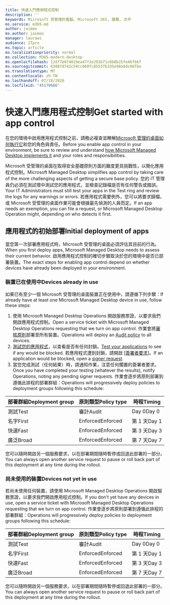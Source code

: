 ```yaml
---
title: 快速入門應用程式控制
description: ''
keywords: Microsoft 受管理的電腦, Microsoft 365, 服務, 文件
ms.service: m365-md
author: jaimeo
ms.author: jaimeo
manager: laurawi
audience: ITpro
ms.topic: article
ms.localizationpriority: normal
ms.collection: M365-modern-desktop
ms.openlocfilehash: 12df7b074019ea47f2e293b71c6b0b25fe46f66f
ms.sourcegitcommit: 63887d742c59cc660fc85537b335e98a9dc66fbe
ms.translationtype: MT
ms.contentlocale: zh-TW
ms.lasthandoff: 07/18/2020
ms.locfileid: "45170686"
---
```

# <a name="get-started-with-app-control"></a><span data-ttu-id="a1b3b-103">快速入門應用程式控制</span><span class="sxs-lookup"><span data-stu-id="a1b3b-103">Get started with app control</span></span>

<span data-ttu-id="a1b3b-104">在您的環境中啟用應用程式控制之前，請務必複查並瞭解[Microsoft 管理的桌面如何執行它](../service-description/app-control.md)和您的角色與責任。</span><span class="sxs-lookup"><span data-stu-id="a1b3b-104">Before you enable app control in your environment, be sure to review and understand [how Microsoft Managed Desktop implements it](../service-description/app-control.md) and your roles and responsibilities.</span></span>

<span data-ttu-id="a1b3b-105">Microsoft 受管理的桌面在取得安全基礎原則方面的難度更具挑戰性，以簡化應用程式控制。</span><span class="sxs-lookup"><span data-stu-id="a1b3b-105">Microsoft Managed Desktop simplifies app control by taking care of the more challenging aspects of getting a secure base policy.</span></span> <span data-ttu-id="a1b3b-106">您的 IT 管理員仍必須在測試環中測試您的應用程式，並檢查記錄檔是否有任何警告或錯誤。</span><span class="sxs-lookup"><span data-stu-id="a1b3b-106">Your IT Administrators must still test your apps in the Test ring and review the logs for any warnings or errors.</span></span> <span data-ttu-id="a1b3b-107">若應用程式需要例外，您可以將要求歸檔，或 Microsoft 受管理的桌面作業可能會根據最先偵測的人員而定。</span><span class="sxs-lookup"><span data-stu-id="a1b3b-107">If an app needs an exemption, you can file a request, or Microsoft Managed Desktop Operation might, depending on who detects it first.</span></span>

## <a name="initial-deployment-of-apps"></a><span data-ttu-id="a1b3b-108">應用程式的初始部署</span><span class="sxs-lookup"><span data-stu-id="a1b3b-108">Initial deployment of apps</span></span>

<span data-ttu-id="a1b3b-109">當您第一次部署應用程式時，Microsoft 受管理的桌面必須評估其目前的行為。</span><span class="sxs-lookup"><span data-stu-id="a1b3b-109">When you first deploy apps, Microsoft Managed Desktop needs to assess their current behavior.</span></span> <span data-ttu-id="a1b3b-110">啟用應用程式控制的確切步驟取決於您的環境中是否已部署裝置。</span><span class="sxs-lookup"><span data-stu-id="a1b3b-110">The exact steps for enabling app control depend on whether devices have already been deployed in your environment.</span></span>

### <a name="devices-already-in-use"></a><span data-ttu-id="a1b3b-111">裝置已在使用中</span><span class="sxs-lookup"><span data-stu-id="a1b3b-111">Devices already in use</span></span>

<span data-ttu-id="a1b3b-112">如果已有至少一個 Microsoft 受管理的桌面裝置正在使用中，請遵循下列步驟：</span><span class="sxs-lookup"><span data-stu-id="a1b3b-112">If already have at least one Microsoft Managed Desktop device in use, follow these steps:</span></span>

1. <span data-ttu-id="a1b3b-113">使用 Microsoft Managed Desktop Operations 開啟服務票證，以要求我們開啟應用程式控制。</span><span class="sxs-lookup"><span data-stu-id="a1b3b-113">Open a service ticket with Microsoft Managed Desktop Operations requesting that we turn on app control.</span></span> <span data-ttu-id="a1b3b-114">作業會將[審核原則](../service-description/app-control.md#audit-policy)部署至所有裝置。</span><span class="sxs-lookup"><span data-stu-id="a1b3b-114">Operations will deploy an [Audit policy](../service-description/app-control.md#audit-policy) to all devices.</span></span>
2. <span data-ttu-id="a1b3b-115">[測試您的應用程式](../working-with-managed-desktop/work-with-app-control.md#add-a-new-app)，以查看是否有任何封鎖。</span><span class="sxs-lookup"><span data-stu-id="a1b3b-115">[Test your applications](../working-with-managed-desktop/work-with-app-control.md#add-a-new-app) to see if any would be blocked.</span></span> <span data-ttu-id="a1b3b-116">若應用程式遭到封鎖，請開啟 [[簽署者要求](../working-with-managed-desktop/work-with-app-control.md#add-or-remove-a-trusted-signer)]。</span><span class="sxs-lookup"><span data-stu-id="a1b3b-116">If an application would be blocked, open a [signer request](../working-with-managed-desktop/work-with-app-control.md#add-or-remove-a-trusted-signer).</span></span> 
3. <span data-ttu-id="a1b3b-117">當您完成測試（任何結果）時，請通知作業，注意任何擱置的簽署者要求。</span><span class="sxs-lookup"><span data-stu-id="a1b3b-117">Once you have completed your testing (whatever the results), notify Operations, noting any pending signer requests.</span></span> <span data-ttu-id="a1b3b-118">作業會逐步將原則部署到遵循此排程的部署群組：</span><span class="sxs-lookup"><span data-stu-id="a1b3b-118">Operations will progressively deploy policies to deployment groups following this schedule:</span></span>

|<span data-ttu-id="a1b3b-119">部署群組</span><span class="sxs-lookup"><span data-stu-id="a1b3b-119">Deployment group</span></span>  |<span data-ttu-id="a1b3b-120">原則類型</span><span class="sxs-lookup"><span data-stu-id="a1b3b-120">Policy type</span></span>  |<span data-ttu-id="a1b3b-121">時程</span><span class="sxs-lookup"><span data-stu-id="a1b3b-121">Timing</span></span>  |
|---------|---------|---------|
|<span data-ttu-id="a1b3b-122">測試</span><span class="sxs-lookup"><span data-stu-id="a1b3b-122">Test</span></span>     |  <span data-ttu-id="a1b3b-123">審計</span><span class="sxs-lookup"><span data-stu-id="a1b3b-123">Audit</span></span>       |  <span data-ttu-id="a1b3b-124">Day 0</span><span class="sxs-lookup"><span data-stu-id="a1b3b-124">Day 0</span></span>       |
|<span data-ttu-id="a1b3b-125">名字</span><span class="sxs-lookup"><span data-stu-id="a1b3b-125">First</span></span>     | <span data-ttu-id="a1b3b-126">Enforced</span><span class="sxs-lookup"><span data-stu-id="a1b3b-126">Enforced</span></span>        | <span data-ttu-id="a1b3b-127">第 1 天</span><span class="sxs-lookup"><span data-stu-id="a1b3b-127">Day 1</span></span>        |
|<span data-ttu-id="a1b3b-128">快速</span><span class="sxs-lookup"><span data-stu-id="a1b3b-128">Fast</span></span>     | <span data-ttu-id="a1b3b-129">Enforced</span><span class="sxs-lookup"><span data-stu-id="a1b3b-129">Enforced</span></span>        |  <span data-ttu-id="a1b3b-130">第 3 天</span><span class="sxs-lookup"><span data-stu-id="a1b3b-130">Day 3</span></span>       |
|<span data-ttu-id="a1b3b-131">廣泛</span><span class="sxs-lookup"><span data-stu-id="a1b3b-131">Broad</span></span>     | <span data-ttu-id="a1b3b-132">Enforced</span><span class="sxs-lookup"><span data-stu-id="a1b3b-132">Enforced</span></span>        |  <span data-ttu-id="a1b3b-133">第 7 天</span><span class="sxs-lookup"><span data-stu-id="a1b3b-133">Day 7</span></span>       |

<span data-ttu-id="a1b3b-134">您可以隨時開啟另一個服務要求，以在部署期間隨時暫停或回退此部署的一部分。</span><span class="sxs-lookup"><span data-stu-id="a1b3b-134">You can always open another service request to pause or roll back part of this deployment at any time during the rollout.</span></span>

### <a name="devices-not-yet-in-use"></a><span data-ttu-id="a1b3b-135">尚未使用的裝置</span><span class="sxs-lookup"><span data-stu-id="a1b3b-135">Devices not yet in use</span></span>

<span data-ttu-id="a1b3b-136">若尚未使用任何裝置，請使用 Microsoft Managed Desktop Operations 開啟服務票證，以要求我們開啟應用程式控制。</span><span class="sxs-lookup"><span data-stu-id="a1b3b-136">If you don't yet have any devices in use, open a service ticket with Microsoft Managed Desktop Operations requesting that we turn on app control.</span></span> <span data-ttu-id="a1b3b-137">作業會逐步將原則部署到遵循此排程的部署群組：</span><span class="sxs-lookup"><span data-stu-id="a1b3b-137">Operations will progressively deploy policies to deployment groups following this schedule:</span></span>

|<span data-ttu-id="a1b3b-138">部署群組</span><span class="sxs-lookup"><span data-stu-id="a1b3b-138">Deployment group</span></span>  |<span data-ttu-id="a1b3b-139">原則類型</span><span class="sxs-lookup"><span data-stu-id="a1b3b-139">Policy type</span></span>  |<span data-ttu-id="a1b3b-140">時程</span><span class="sxs-lookup"><span data-stu-id="a1b3b-140">Timing</span></span>  |
|---------|---------|---------|
|<span data-ttu-id="a1b3b-141">測試</span><span class="sxs-lookup"><span data-stu-id="a1b3b-141">Test</span></span>     |  <span data-ttu-id="a1b3b-142">審計</span><span class="sxs-lookup"><span data-stu-id="a1b3b-142">Audit</span></span>       |  <span data-ttu-id="a1b3b-143">Day 0</span><span class="sxs-lookup"><span data-stu-id="a1b3b-143">Day 0</span></span>       |
|<span data-ttu-id="a1b3b-144">名字</span><span class="sxs-lookup"><span data-stu-id="a1b3b-144">First</span></span>     | <span data-ttu-id="a1b3b-145">Enforced</span><span class="sxs-lookup"><span data-stu-id="a1b3b-145">Enforced</span></span>        | <span data-ttu-id="a1b3b-146">第 1 天</span><span class="sxs-lookup"><span data-stu-id="a1b3b-146">Day 1</span></span>        |
|<span data-ttu-id="a1b3b-147">快速</span><span class="sxs-lookup"><span data-stu-id="a1b3b-147">Fast</span></span>     | <span data-ttu-id="a1b3b-148">Enforced</span><span class="sxs-lookup"><span data-stu-id="a1b3b-148">Enforced</span></span>        |  <span data-ttu-id="a1b3b-149">第 3 天</span><span class="sxs-lookup"><span data-stu-id="a1b3b-149">Day 3</span></span>       |
|<span data-ttu-id="a1b3b-150">廣泛</span><span class="sxs-lookup"><span data-stu-id="a1b3b-150">Broad</span></span>     | <span data-ttu-id="a1b3b-151">Enforced</span><span class="sxs-lookup"><span data-stu-id="a1b3b-151">Enforced</span></span>        |  <span data-ttu-id="a1b3b-152">第 7 天</span><span class="sxs-lookup"><span data-stu-id="a1b3b-152">Day 7</span></span>       |

<span data-ttu-id="a1b3b-153">您可以隨時開啟另一個服務要求，以在部署期間隨時暫停或回退此部署的一部分。</span><span class="sxs-lookup"><span data-stu-id="a1b3b-153">You can always open another service request to pause or roll back part of this deployment at any time during the rollout.</span></span>


